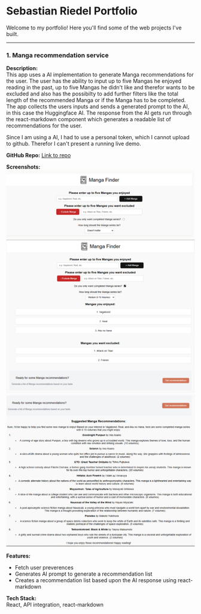 # Sebastian Riedel Portfolio

Welcome to my portfolio! Here you'll find some of the web projects I've built.

---

### 1. Manga recommendation service
**Description:**  
This app uses a AI implementation to generate Manga recommendations for the user. The user has the ability to input up to five Mangas he enjoyed reading in the past, up to five Mangas he didn't like and therefor wants to be excluded and also has the possibilty to add further filters like the total length of the recommended Manga or if the Manga has to be completed. The app collects the users inputs and sends a generated prompt to the AI, in this case the Huggingface AI. The response from the AI gets run through the react-markdown component which generates a readable list of recommendations for the user.

Since I am using a AI, I had to use a personal token, which I cannot upload to github. Therefor I can't present a running live demo.


**GitHub Repo:** [Link to repo](https://github.com/SebastianR0589/manga_recommendation_project)

**Screenshots:**
![Screenshot 1](./screenshots/main_interface.png)
![Screenshot 2](./screenshots/main_filled_out.PNG)
![Screenshot 3](./screenshots/recommendation_response.png)

**Features:**
- Fetch user preverences 
- Generates AI prompt to generate a recommendation list
- Creates a recommendation list based upon the AI response using react-markdown

**Tech Stack:**  
React, API integration, react-markdown